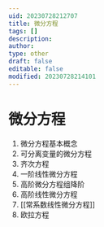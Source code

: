 ```yaml
---
uid: 20230728212707
title: 微分方程
tags: []
description: 
author: 
type: other
draft: false
editable: false
modified: 20230728214101
---
```


# 微分方程

1. 微分方程基本概念
2. 可分离变量的微分方程
3. 齐次方程
4. 一阶线性微分方程
5. 高阶微分方程组降阶
6. 高阶线性微分方程
7. [[常系数线性微分方程]]
8. 欧拉方程